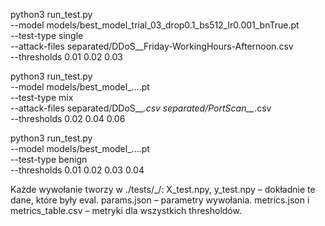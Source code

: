python3 run_test.py \
  --model models/best_model_trial_03_drop0.1_bs512_lr0.001_bnTrue.pt \
  --test-type single \
  --attack-files separated/DDoS__Friday-WorkingHours-Afternoon.csv \
  --thresholds 0.01 0.02 0.03


python3 run_test.py \
  --model models/best_model_....pt \
  --test-type mix \
  --attack-files separated/DDoS__*.csv separated/PortScan__*.csv \
  --thresholds 0.02 0.04 0.06


python3 run_test.py \
  --model models/best_model_....pt \
  --test-type benign \
  --thresholds 0.01 0.02 0.03 0.04



Każde wywołanie tworzy w ./tests/<timestamp>_<test-type>/:
    X_test.npy, y_test.npy – dokładnie te dane, które były eval.
    params.json – parametry wywołania.
    metrics.json i metrics_table.csv – metryki dla wszystkich thresholdów.